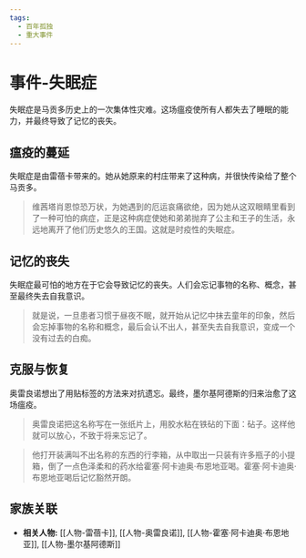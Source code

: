 ```yaml
---
tags:
  - 百年孤独
  - 重大事件
---
```


# 事件-失眠症

失眠症是马贡多历史上的一次集体性灾难。这场瘟疫使所有人都失去了睡眠的能力，并最终导致了记忆的丧失。

## 瘟疫的蔓延

失眠症是由雷蓓卡带来的。她从她原来的村庄带来了这种病，并很快传染给了整个马贡多。

> 维茜塔肖恩惊恐万状，为她遇到的厄运哀痛欲绝，因为她从这双眼睛里看到了一种可怕的病症，正是这种病症使她和弟弟抛弃了公主和王子的生活，永远地离开了他们历史悠久的王国。这就是时疫性的失眠症。

## 记忆的丧失

失眠症最可怕的地方在于它会导致记忆的丧失。人们会忘记事物的名称、概念，甚至最终失去自我意识。

> 就是说，一旦患者习惯于昼夜不眠，就开始从记忆中抹去童年的印象，然后会忘掉事物的名称和概念，最后会认不出人，甚至失去自我意识，变成一个没有过去的白痴。

## 克服与恢复

奥雷良诺想出了用贴标签的方法来对抗遗忘。最终，墨尔基阿德斯的归来治愈了这场瘟疫。

> 奥雷良诺把这名称写在一张纸片上，用胶水粘在铁砧的下面：砧子。这样他就可以放心，不致于将来忘记了。

> 他打开装满叫不出名称的东西的行李箱，从中取出一只装有许多瓶子的小提箱，倒了一点色泽柔和的药水给霍塞·阿卡迪奥·布恩地亚喝。霍塞·阿卡迪奥·布恩地亚喝后记忆豁然开朗。

## 家族关联

*   **相关人物:** [[人物-雷蓓卡]], [[人物-奥雷良诺]], [[人物-霍塞·阿卡迪奥·布恩地亚]], [[人物-墨尔基阿德斯]]
